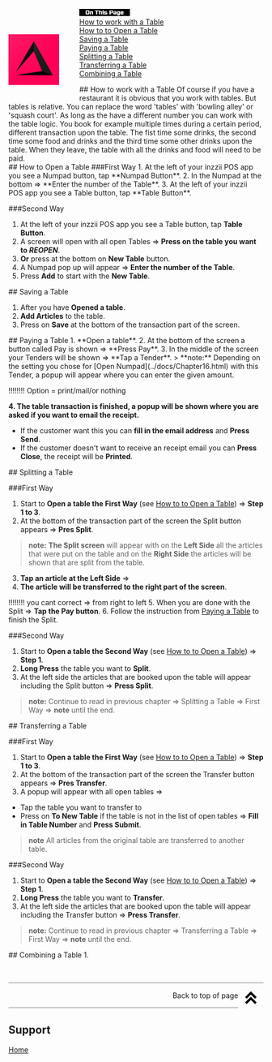 <div id= "Top"></div>
<p><img src="../Assets/Pictures/play_store_512.png" alt="inzzii logo" width="100" style="float: left; margin-right: 40px; margin-top: 50px; margin-bottom: 20px"/>
<img src="../Assets/Pictures/OnTP.png" alt="index" width="100" style="float: left"/> <br>
<a href="#Work Table">How to work with a Table</a><br>
<a href="#Open Table">How to to Open a Table</a><br>
<a href="#Save Table">Saving a Table</a><br>
<a href="#Pay Table">Paying a Table</a><br>
<a href="#Split Table">Splitting a Table</a><br>
<a href="#Transfer Table">Transferring a Table</a><br>
<a href="#Combine Table">Combining a Table</a><br>
</p>

<div id= "Work Table"></div>
## How to work with a Table
Of course if you have a restaurant it is obvious that you work with tables. But tables is relative. You can replace the word 'tables' with 'bowling alley' or 'squash court'. As long as the have a different number you can work with the table logic. You book for example multiple times during a certain period, different transaction upon the table. The fist time some drinks, the second time some food and drinks and the third time some other drinks upon the table.
When they leave, the table with all the drinks and food will need to be paid.

<div id= "Open Table"></div>
## How to Open a Table
###First Way
1. At the left of your inzzii POS app you see a Numpad button, tap **Numpad Button**.
2. In the Numpad at the bottom => **Enter the number of the Table**.
3. At the left of your inzzii POS app you see a Table button, tap **Table Button**.

###Second Way

1. At the left of your inzzii POS app you see a Table button, tap **Table Button**.
2. A screen will open with all open Tables => **Press on the table you want to _REOPEN_**.
3. **Or** press at the bottom on **New Table** button.
4. A Numpad pop up will appear => **Enter the number of the Table**.
5. Press **Add** to start with the **New Table**.

<div id= "Save Table"></div>
## Saving a Table

1. After you have **Opened a table**.
2. **Add Articles** to the table.
3. Press on **Save** at the bottom of the transaction part of the screen.

<div id= "Pay Table"></div>
## Paying a Table
1. **Open a table**.
2. At the bottom of the screen a button called Pay is shown => **Press Pay**.
3. In the middle of the screen your Tenders will be shown => **Tap a Tender**.
> **note:** Depending on the setting you chose for [Open Numpad](../docs/Chapter16.html) with this Tender, a popup will appear where you can enter the given amount.

!!!!!!!! Option = print/mail/or nothing

**4. The table transaction is finished, a popup will be shown where you are asked if you want to email the receipt.**
* If the customer want this you can **fill in the email address** and **Press Send**. 
* If the customer doesn't want to receive an receipt email you can **Press Close**, the receipt will be **Printed**.


<div id= "Split Table"></div>
## Splitting a Table

###First Way
1. Start to **Open a table the First Way** (see <a href="#Open Table">How to to Open a Table</a>) => **Step 1 to 3**.
2. At the bottom of the transaction part of the screen the Split button appears => **Pres Split**.
> **note:**  **The Split screen** will appear with on the **Left Side** all the articles that were put on the table and on the **Right Side** the articles will be shown that are split from the table.
3. **Tap an article at the Left Side** =>
4. **The article will be transferred to the right part of the screen**.

!!!!!!!! you cant correct => from right to left
5. When you are done with the Split => **Tap the Pay button**.
6. Follow the instruction from <a href="#Pay Table">Paying a Table</a> to finish the Split.

###Second Way

1. Start to **Open a table the Second Way** (see <a href="#Open Table">How to to Open a Table</a>) => **Step 1**.
2. **Long Press** the table you want to **Split**.
3. At the left side the articles that are booked upon the table will appear including the Split button => **Press Split**.
> **note:**  Continue to read in previous chapter => Splitting a Table => First Way => **note** until the end.

<div id= "Transfer Table"></div>
## Transferring a Table

###First Way
1. Start to **Open a table the First Way** (see <a href="#Open Table">How to to Open a Table</a>) => **Step 1 to 3**.
2. At the bottom of the transaction part of the screen the Transfer button appears => **Pres Transfer**.
3. A popup will appear with all open tables => 
* Tap the table you want to transfer to
* Press on **To New Table** if the table is not in the list of open tables => **Fill in Table Number** and **Press Submit**. 
> **note** All articles from the original table are transferred to another table.

###Second Way

1. Start to **Open a table the Second Way** (see <a href="#Open Table">How to to Open a Table</a>) => **Step 1**.
2. **Long Press** the table you want to **Transfer**.
3. At the left side the articles that are booked upon the table will appear including the Transfer button => **Press Transfer**.
> **note:**  Continue to read in previous chapter => Transferring a Table => First Way => **note** until the end.

<div id= "Combine Table"></div>
## Combining a Table
1.


<p><br></p>
<hr style="border-top: 3px solid #ccc; background: transparent;" >
<a href="#Top"><img src="../Assets/Pictures/Top.png" alt="Top" width="50" align="right" style="margin-bottom: 10px"/></a>
<p style="text-align: right;"> Back to top of page </p>
<hr style="border-top: 3px solid #ccc; background: transparent;" >

## Support
[Home](../index.md)